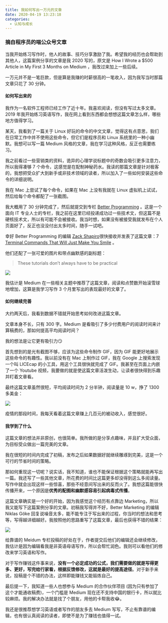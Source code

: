 ```yaml
---
title: 我如何写出一万元的文章
date: 2020-04-19 13:23:18
categories:
  - 认知与成长
---
```

### 摘自程序员的喵公众号文章

当我开始练习写作时，他人的故事、技巧分享激励了我。希望我的经历也会帮助到其他人，这篇案例分享的文章是我 2020 写的，原文是 How I Wrote a $500 Article in My First 3 Months on Medium ，我改过来加上一些后续。

一万元并不是一笔巨款，但是算是我赚的时薪很高的一笔收入，因为我写当时那篇文章只花了 30 分钟。

#### **如何写出来的**
我作为一名软件工程师已经工作了近十年。我喜欢阅读，但没有写过太多文章。2019 年我开始练习英语写作，我在网上看到东西都会想想这篇文章怎么样，哪些地方值得学习。

某天，我看到了一篇关于 Linux 好玩的命令的中文文章，觉得这有点意思，我们在日常工作中并不使用这些命令，但它们是程序员和 Linux 系统里的一种小幽默。我想可以写一篇 Medium 风格的文章，我在学习这种风格，反正也需要练习。

我之前看过一些营销类的资料，诡异的心理学说标题中的奇数会吸引更多注意力，所以我得凑够 7 个命令，这感觉是在配制神秘药水。我读的那篇文章是针对极客的，我想把受众扩大到新手或非技术领域的读者，所以加入了一些如何安装这些命令的详细说明。

我在 Mac 上尝试了每个命令，如果在 Mac 上没有我就在 Linux 虚拟机上试试，然后给每个命令都配了一张截图。

我大概用了 30 分钟完成了，然后就提交到专栏 [Better Programming](https://medium.com/better-programming) 。这是一个面向 IT 专业人士的专栏，我之前在这里已经投递成功过一些技术文，但这篇不是硬核技术文，所以有可能不会被接收。我当时想，如果没有被接受我就发布在个人页面好了，反正也没没付出太多时间，随手一试吧。

幸好 Better Programming 的编辑 [Zack Shapiro](https://zackshapiro.medium.com/)很快接收并发表了这篇文章：7 [Terminal Commands That Will Just Make You Smile](https://betterprogramming.pub/7-terminal-commands-that-will-just-make-you-smile-3f5bc8778080) 。

他们还配了一张可爱的图片和带点幽默感的副标题：

> These tutorials don’t always have to be practical

![](https://gitee.com/cjyzwg/img/raw/master/202203162034682.png)

我估计是 Medium 在一些相关主题中推荐了这篇文章，阅读和点赞数开始滚雪球地增加，这算是我学习写作 3 个月里写出的表现最好的文章了。

#### **如何继续完善**

大约两天后，我看到数据不错就开始思考如何改进这篇文章。

文章本身不长，只有 300 字。Medium 是看吸引了多少付费用户的阅读时间来计算稿费的，那如何提高平均阅读时间？

我的想法是让它更有吸引力😏

首先想到的是光有截图不够，应该为这些命令制作 GIF，因为 GIF 能更好地展示这些命令的有趣性。我以前没有在 Mac 上制作过 GIF，我在 Google 上搜索发现一个叫 LICEcap 的小工具，用这个工具很快就完成了 GIF。我甚至在页面上内嵌了一个 Youtube 视频，我要做的就是使这篇文章活泼生动，让读者很快得到乐趣并盯着文章看。

最终这篇文章虽然很短，平均阅读时间为 2 分半钟，阅读量是 10 w，挣了 1300 多美金：

![](https://gitee.com/cjyzwg/img/raw/master/202203162035494.png)

疫情的那段时间，我每天看着这篇文章赚上几百元的被动收入，感觉很好。

#### **我学到了什么**
这篇文章的想法并非原创，也很简单。我所做的是分享点趣味，并且扩大受众面，为目标受众做出一篇完美的文章。

我在很短的时间内完成了初稿，发布之后如果数据好就继续雕琢到完美，这是一个可行的节省时间的策略。

那如何重现这一切呢？说实话，我不知道，谁也不能保证根据这个策略就能再写出一篇。我还写了一些其他文章，所花费的时间比这篇更多却没得到这么多阅读量。写作中就会出现这样一些惊喜，那些不经意间写出来的反而火了。我想这篇能很快传播开来，一个原因是**优秀的配图和幽默感容易引起病毒式传播**。

这篇文章确实是一个好的开始，因为我感觉这个经历有点靠边 Marketing，所以我又能写下这篇案例分享的文章。初稿我写得并不好，Better Marketing 的编辑 Niklas Göke 回复说噪音太多，能不能专注于写出来的过程，你当时的想法和思考等，写得越详细越好。我按照他的思路重写了这篇文章，最后也获得不错的结果：

![](https://gitee.com/cjyzwg/img/raw/master/202203162036730.png)

给靠谱的 Meidum 专栏投稿的好处在于，作者提交后他们的编辑还会继续修改，我估计是因为编辑看我是非英语母语写作，所以会帮忙润色。我则可以看他们的修改来学习英语和写作。

对于写作赚钱这件事来说，**没有一个必定成功的公式，我们需要做的就是写得更多、更好，写完给行家看，根据反馈修改，这就是最好的提高途径**。对于新手来说，投稿是个不错的办法，这样即能赚钱又能锻炼自己。

最后提一下，我知道一些人也想参与 Medium 的合作伙伴项目 (因为只有参加了这个才能通收稿费)，一个门槛是 Medium 现在还不支持中国的银行卡，所以就比较麻烦。我的解决办法就是找了个朋友，用他的卡帮我收😂。

我还是很推荐想学习英语或者写作的朋友多去 Medium 写写，不止有靠谱的编辑，也有很认真阅读的读者，即使不是为了赚钱也值得一试。
